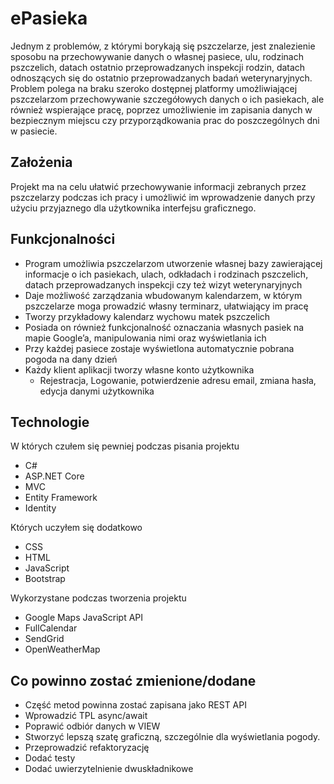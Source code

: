 # ePasieka

Jednym z problemów, z którymi borykają się pszczelarze, jest
znalezienie sposobu na przechowywanie danych o własnej pasiece, ulu,
rodzinach pszczelich, datach ostatnio przeprowadzanych inspekcji rodzin,
datach odnoszących się do ostatnio przeprowadzanych badań
weterynaryjnych. Problem polega na braku szeroko dostępnej platformy
umożliwiającej pszczelarzom przechowywanie szczegółowych danych o ich
pasiekach, ale również wspierające pracę, poprzez umożliwienie im
zapisania danych w bezpiecznym miejscu czy przyporządkowania prac do
poszczególnych dni w pasiecie. 

## Założenia

Projekt ma na celu ułatwić przechowywanie informacji zebranych
przez pszczelarzy podczas ich pracy i umożliwić im wprowadzenie danych
przy użyciu przyjaznego dla użytkownika interfejsu graficznego.

## Funkcjonalności

- Program umożliwia pszczelarzom utworzenie własnej bazy
zawierającej informacje o ich pasiekach, ulach, odkładach i rodzinach pszczelich, datach
przeprowadzanych inspekcji czy też wizyt weterynaryjnych
- Daje możliwość zarządzania wbudowanym kalendarzem, w którym pszczelarze
moga prowadzić własny terminarz, ułatwiający im pracę
- Tworzy przykładowy kalendarz wychowu matek pszczelich
- Posiada on również funkcjonalność oznaczania własnych
pasiek na mapie Google’a, manipulowania nimi oraz wyświetlania ich
- Przy każdej pasiece zostaje wyświetlona automatycznie pobrana pogoda na dany dzień
- Każdy klient aplikacji tworzy własne konto użytkownika
  - Rejestracja, Logowanie, potwierdzenie adresu email, zmiana hasła, edycja danymi użytkownika

## Technologie

W których czułem się pewniej podczas pisania projektu
- C#
- ASP.NET Core
- MVC
- Entity Framework
- Identity

Których uczyłem się dodatkowo
- CSS
- HTML
- JavaScript
- Bootstrap 

Wykorzystane podczas tworzenia projektu
- Google Maps JavaScript API
- FullCalendar
- SendGrid
- OpenWeatherMap

## Co powinno zostać zmienione/dodane

- Część metod powinna zostać zapisana jako REST API
- Wprowadzić TPL async/await 
- Poprawić odbiór danych w VIEW
- Stworzyć lepszą szatę graficzną, szczególnie dla wyświetlania pogody.
- Przeprowadzić refaktoryzację
- Dodać testy
- Dodać uwierzytelnienie dwuskładnikowe







